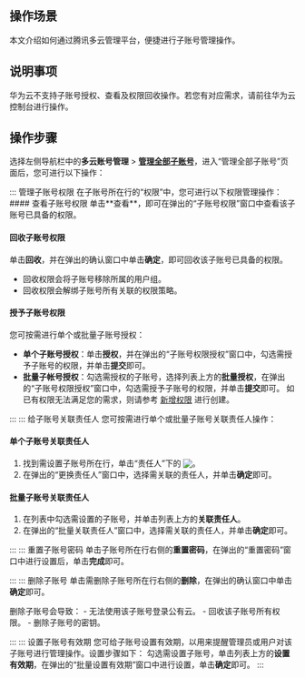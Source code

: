 ## 操作场景
本文介绍如何通过腾讯多云管理平台，便捷进行子账号管理操作。

## 说明事项
华为云不支持子账号授权、查看及权限回收操作。若您有对应需求，请前往华为云控制台进行操作。


## 操作步骤
选择左侧导航栏中的**多云账号管理** > **[管理全部子账号](https://cmp.tencent.cn/account/sub-account)**，进入“管理全部子账号”页面后，您可进行以下操作：

<dx-accordion>
::: 管理子账号权限
在子账号所在行的“权限”中，您可进行以下权限管理操作：
#### 查看子账号权限 
单击**查看**，即可在弹出的“子账号权限”窗口中查看该子账号已具备的权限。

#### 回收子账号权限
单击**回收**，并在弹出的确认窗口中单击**确定**，即可回收该子账号已具备的权限。
<dx-alert infotype="explain" title="">
- 回收权限会将子账号移除所属的用户组。
- 回收权限会解绑子账号所有关联的权限策略。
</dx-alert>

#### 授予子账号权限
您可按需进行单个或批量子账号授权：
- **单个子账号授权**：单击**授权**，并在弹出的“子账号权限授权”窗口中，勾选需授予子账号的权限，并单击**提交**即可。
- **批量子帐号授权**：勾选需授权的子账号，选择列表上方的**批量授权**，在弹出的“子账号权限授权”窗口中，勾选需授予子账号的权限，并单击**提交**即可。
如已有权限无法满足您的需求，则请参考 [新增权限](https://cloud.tencent.com/document/product/1522/66822#addPermissions) 进行创建。

:::
::: 给子账号关联责任人
您可按需进行单个或批量子账号关联责任人操作：

#### 单个子账号关联责任人
1. 找到需设置子账号所在行，单击“责任人”下的 <img src="https://qcloudimg.tencent-cloud.cn/raw/be3c3a720d1da9f6dc7413ba47903c09.png" style="margin:-3px 0px"/>。
2. 在弹出的“更换责任人”窗口中，选择需关联的责任人，并单击**确定**即可。

#### 批量子账号关联责任人
1. 在列表中勾选需设置的子账号，并单击列表上方的**关联责任人**。
2. 在弹出的“批量关联责任人”窗口中，选择需关联的责任人，并单击**确定**即可。


:::
::: 重置子账号密码
单击子账号所在行右侧的**重置密码**，在弹出的“重置密码”窗口中进行设置后，单击**完成**即可。


:::
::: 删除子账号
单击需删除子账号所在行右侧的**删除**，在弹出的确认窗口中单击**确定**即可。

<dx-alert infotype="notice" title="">
删除子账号会导致：
 - 无法使用该子账号登录公有云。
 - 回收该子账号所有权限。
 - 删除子账号的密钥。
</dx-alert>



:::
::: 设置子账号有效期
您可给子账号设置有效期，以用来提醒管理员或用户对该子账号进行管理操作。设置步骤如下：
勾选需设置子账号，单击列表上方的**设置有效期**，在弹出的“批量设置有效期”窗口中进行设置，单击**确定**即可。
:::
</dx-accordion>

